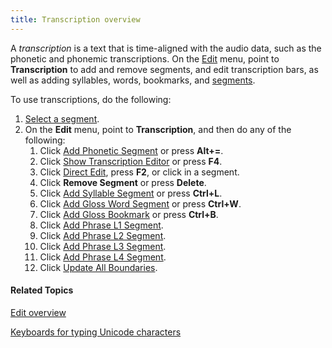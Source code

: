 ```yaml
---
title: Transcription overview
---
```


A *transcription* is a text that is time-aligned with the audio data, such as the phonetic and phonemic transcriptions. On the [Edit](../overview) menu, point to **Transcription** to add and remove segments, and edit transcription bars, as well as adding syllables, words, bookmarks, and [segments](../segment).

To use transcriptions, do the following:

1. [Select a segment](../select-segment).
1. On the **Edit** menu, point to **Transcription**, and then do any of the following:
   1. Click [Add Phonetic Segment](add-phonetic-segment) or press **Alt+=**.
   1. Click [Show Transcription Editor](editor) or press **F4**.
   1. Click [Direct Edit](../direct-edit), press **F2**, or click in a segment.
   1. Click **Remove Segment** or press **Delete**.
   1. Click [Add Syllable Segment](add-syllable-segment) or press **Ctrl+L**.
   1. Click [Add Gloss Word Segment](add-gloss-word-segment) or press **Ctrl+W**.
   1. Click [Add Gloss Bookmark](add-gloss-bookmark) or press **Ctrl+B**.
   1. Click [Add Phrase L1 Segment](add-phrase-level).
   1. Click [Add Phrase L2 Segment](add-phrase-level).
   1. Click [Add Phrase L3 Segment](add-phrase-level).
   1. Click [Add Phrase L4 Segment](add-phrase-level).
   1. Click [Update All Boundaries](update-all-boundaries).

#### **Related Topics**
[Edit overview](../overview)

[Keyboards for typing Unicode characters](keyboards)
